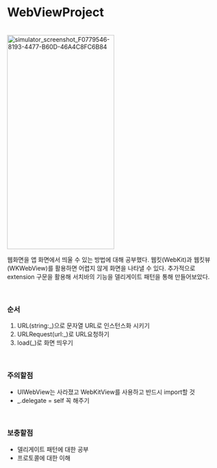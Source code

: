 <br>

# WebViewProject

<br>

<img width="250" height="500" alt="simulator_screenshot_F0779546-8193-4477-B60D-46A4C8FC6B84" src="https://user-images.githubusercontent.com/92367484/181584116-915d9dca-a1ed-4f58-bb90-5e490cca7568.png">

<br>

웹화면을 앱 화면에서 띄울 수 있는 방법에 대해 공부했다. 웹킷(WebKit)과 웹킷뷰(WKWebView)를 활용하면 어렵지 않게 화면을 나타낼 수 있다. 추가적으로 extension 구문을 활용해 서치바의 기능을 델리게이트 패턴을 통해 만들어보았다.

<br>

### 순서

1. URL(string:_)으로 문자열 URL로 인스턴스화 시키기
2. URLRequest(url:_)로 URL요청하기
3. load(_)로 화면 띄우기

<br>

### 주의할점

- UIWebView는 사라졌고 WebKitView를 사용하고 반드시 import할 것
- _.delegate = self 꼭 해주기

<br>

### 보충할점

- 델리게이트 패턴에 대한 공부
- 프로토콜에 대한 이해

<br>



